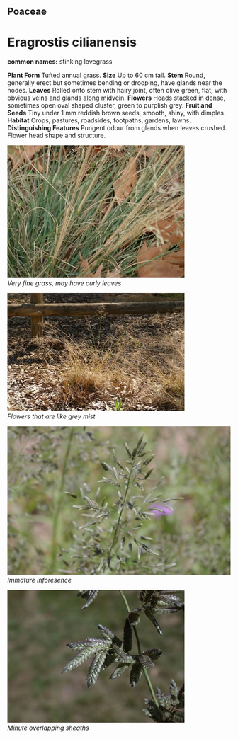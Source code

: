 ## Poaceae
# Eragrostis cilianensis
**common names:** stinking lovegrass

**Plant Form** Tufted annual grass. **Size** Up to 60 cm tall. **Stem** Round, generally erect but sometimes bending or drooping, have glands near the nodes. **Leaves** Rolled onto stem with hairy joint, often olive green, flat, with obvious veins and glands along midvein. **Flowers** Heads stacked in dense, sometimes open oval shaped cluster, green to purplish grey. **Fruit and Seeds** Tiny under 1 mm reddish brown seeds, smooth, shiny, with dimples. **Habitat** Crops, pastures, roadsides, footpaths, gardens, lawns. **Distinguishing Features** Pungent odour from glands when leaves crushed. Flower head shape and structure.


![Very fine grass, may have curly leaves](3296_P6083146.jpg)  
 *Very fine grass, may have curly leaves* 

![Flowers that are like grey mist](2098_P6840215.jpg)  
 *Flowers that are like grey mist* 

![Immature inforesence](5061_IMGP6696.jpg)  
 *Immature inforesence* 

![Minute overlapping sheaths](19509_Eragrostis-cilianensis11.jpg)  
 *Minute overlapping sheaths* 

